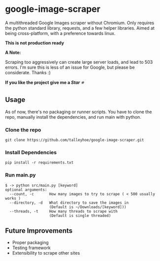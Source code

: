 # google-image-scraper
A multithreaded Google Images scraper without Chromium. Only requires the python 
standard library, requests, and a few helper libraries. Aimed at being 
cross-platform, with a preference towards linux. 

**This is not production ready**

**A Note:**

Scraping too aggressively can create large server loads, and lead to 503 errors. I'm sure this is less of an issue for Google, but please be considerate.
Thanks :)

**If you like the project give me a *Star ⭐***

## Usage

As of now, there's no packaging or runner scripts. You have to clone the repo,
manually install the dependencies, and run main with python.

### Clone the repo
```git clone https://github.com/talleyhoe/google-image-scraper.git```

### Install Dependencies
```pip install -r requirements.txt```

### Run main.py
```
$ -> python src/main.py [keyword]
optional arguments:
  --count, -c       How many images to try to scrape ( < 500 usually works )
  --directory, -d   What directory to save the images in 
                    (Default is ~/Downloads/[keyword]))
  --threads, -t     How many threads to scrape with
                    (Default is single threaded)
```

## Future Improvements
- Proper packaging 
- Testing framework
- Extensibility to scrape other sites